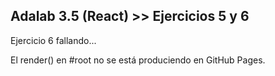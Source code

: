 ## Adalab 3.5 (React) >> Ejercicios 5 y 6


Ejercicio 6 fallando...

El render() en #root no se está produciendo en GitHub Pages.
